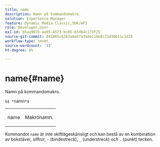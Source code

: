 ```yaml
---
title: name
description: Namn på kommandomakro.
solution: Experience Manager
feature: Dynamic Media Classic,SDK/API
role: Developer,User
exl-id: b5aa907b-aa95-4573-bc05-65d84c173f25
source-git-commit: d41865c6263a6a97a358e116e8c21d36b11c1d1b
workflow-type: tm+mt
source-wordcount: '33'
ht-degree: 0%

---
```


# name{#name}

Namn på kommandomakro.

`&$ *`namn`*$`

<table id="simpletable_A07C4682275F461BA1F3B7752CE3FAE1"> 
 <tr class="strow"> 
  <td class="stentry"> <p><span class="codeph"> <span class="varname"> name</span></span> </p> </td> 
  <td class="stentry"> <p>Makronamn. </p></td> 
 </tr> 
</table>

Kommandot *`name`* är inte skiftlägeskänsligt och kan bestå av en kombination av bokstäver, siffror, `-` (bindestreck), `_` (understreck) och `.` (punkt) tecken.

